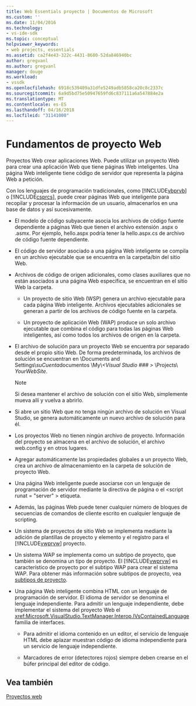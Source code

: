 ```yaml
---
title: Web Essentials proyecto | Documentos de Microsoft
ms.custom: ''
ms.date: 11/04/2016
ms.technology:
- vs-ide-sdk
ms.topic: conceptual
helpviewer_keywords:
- web projects, essentials
ms.assetid: ca2f4e43-322c-4431-8680-52da846940bc
author: gregvanl
ms.author: gregvanl
manager: douge
ms.workload:
- vssdk
ms.openlocfilehash: 6918c539409a31dfe5249adb5858ca20c8c2337c
ms.sourcegitcommit: 6a9d5bd75e50947659fd6c837111a6a547884e2a
ms.translationtype: MT
ms.contentlocale: es-ES
ms.lasthandoff: 04/16/2018
ms.locfileid: "31141000"
---
```

# <a name="web-project-essentials"></a>Fundamentos de proyecto Web
Proyectos Web crear aplicaciones Web. Puede utilizar un proyecto Web para crear una aplicación Web que tiene páginas Web inteligentes. Una página Web inteligente tiene código de servidor que representa la página Web a petición.  
  
 Con los lenguajes de programación tradicionales, como [!INCLUDE[vbprvb](../../code-quality/includes/vbprvb_md.md)] o [!INCLUDE[csprcs](../../data-tools/includes/csprcs_md.md)], puede crear páginas Web que inteligente para recopilar y procesar la información de un usuario, almacenarlos en una base de datos y así sucesivamente.  
  
-   El modelo de código subyacente asocia los archivos de código fuente dependiente a páginas Web que tienen el archivo extensión .aspx o .asmx. Por ejemplo, hello.aspx podría tener la hello.aspx.cs de archivo de código fuente dependiente.  
  
-   El código de servidor asociado a una página Web inteligente se compila en un archivo ejecutable que se encuentra en la carpeta/bin del sitio Web.  
  
-   Archivos de código de origen adicionales, como clases auxiliares que no están asociados a una página Web específica, se encuentran en el sitio Web la carpeta.  
  
    -   Un proyecto de sitio Web (WSP) genera un archivo ejecutable para cada página Web inteligente. Archivos ejecutables adicionales se generan a partir de los archivos de código fuente en la carpeta.  
  
    -   Un proyecto de aplicación Web (WAP) produce un solo archivo ejecutable que combina el código para todas las páginas Web inteligentes, así como todos los archivos de origen en la carpeta.  
  
-   El archivo de solución para un proyecto Web se encuentra por separado desde el propio sitio Web. De forma predeterminada, los archivos de solución se encuentran en \Documents and Settings\\*suCuenta*documentos \My\\*\<Visual Studio ### >* \Projects\\ *YourWebSite*.  
  
    > [!NOTE]
    >  Si desea mantener el archivo de solución con el sitio Web, simplemente mueva allí y vuelva a abrirlo.  
  
-   Si abre un sitio Web que no tenga ningún archivo de solución en Visual Studio, se genera automáticamente un nuevo archivo de solución para él.  
  
-   Los proyectos Web no tienen ningún archivo de proyecto. Información del proyecto se almacena en el archivo de solución, el archivo web.config y en otros lugares.  
  
-   Agregar automáticamente las propiedades globales a un proyecto Web, crea un archivo de almacenamiento en la carpeta de solución de proyecto Web.  
  
-   Una página Web inteligente puede asociarse con un lenguaje de programación de servidor mediante la directiva de página o el \<script runat = "server" > etiqueta.  
  
-   Además, las páginas Web puede tener cualquier número de bloques de secuencias de comandos de cliente escrito en cualquier lenguaje de scripting.  
  
-   Un sistema de proyectos de sitio Web se implementa mediante la adición de plantillas de proyecto y elemento y el registro para el [!INCLUDE[vwprvw](../../extensibility/internals/includes/vwprvw_md.md)] proyecto.  
  
-   Un sistema WAP se implementa como un subtipo de proyecto, que también se denomina un tipo de proyecto. El [!INCLUDE[vwprvw](../../extensibility/internals/includes/vwprvw_md.md)] es característico de proyecto por el subtipo WAP para crear el sistema WAP. Para obtener más información sobre subtipos de proyecto, vea [subtipos de proyecto](../../extensibility/internals/project-subtypes.md).  
  
-   Una página Web inteligente combina HTML con un lenguaje de programación de servidor. El idioma de servidor se denomina el lenguaje independiente. Para admitir un lenguaje independiente, debe implementar el sistema del proyecto Web el <xref:Microsoft.VisualStudio.TextManager.Interop.IVsContainedLanguage> familia de interfaces.  
  
    -   Para admitir el idioma contenido en un editor, el servicio de lenguaje HTML debe aplazar muestran código de idioma independiente para un servicio de lenguaje independiente.  
  
    -   Marcadores de error (detectores rojos) siempre deben crearse en el búfer principal del editor de código.  
  
## <a name="see-also"></a>Vea también  
 [Proyectos web](../../extensibility/internals/web-projects.md)